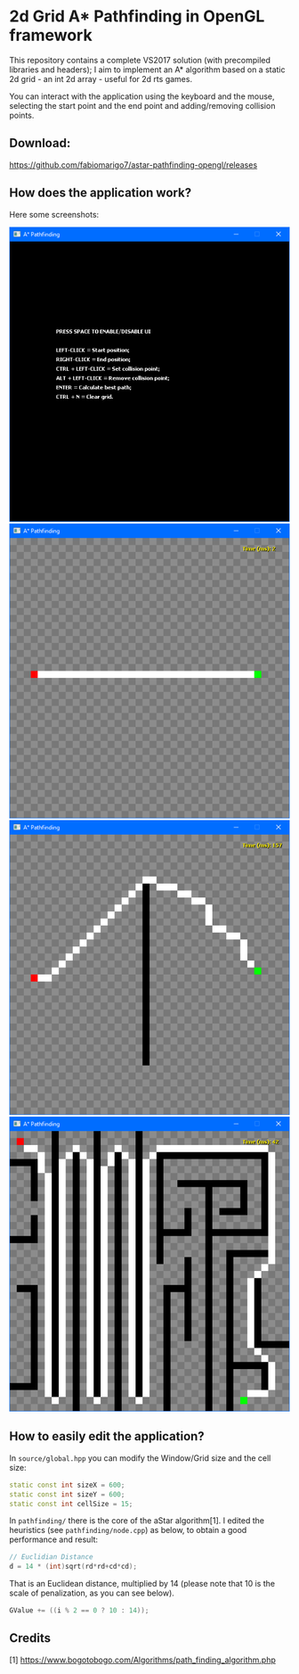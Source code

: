 # 2d Grid A* Pathfinding in OpenGL framework

This repository contains a complete VS2017 solution (with precompiled libraries and headers); I aim to implement an A* algorithm based on a static 2d grid - an int 2d array - useful for 2d rts games.

You can interact with the application using the keyboard and the mouse, selecting the start point and the end point and adding/removing collision points. 

## Download:

https://github.com/fabiomarigo7/astar-pathfinding-opengl/releases

## How does the application work?

Here some screenshots:

![i1](/imgs/image0.png)
![i2](/imgs/image1.png)
![i3](/imgs/image2.png)
![i4](/imgs/image3.png)

## How to easily edit the application?

In `source/global.hpp` you can modify the Window/Grid size and the cell size:

```cpp
static const int sizeX = 600;
static const int sizeY = 600;
static const int cellSize = 15;
```

In `pathfinding/` there is the core of the aStar algorithm[1]. I edited the heuristics (see `pathfinding/node.cpp`) as below, to obtain a good performance and result:
```cpp
// Euclidian Distance
d = 14 * (int)sqrt(rd*rd+cd*cd);
```
That is an Euclidean distance, multiplied by 14 (please note that 10 is the scale of penalization, as you can see below).
```cpp
GValue += ((i % 2 == 0 ? 10 : 14));
```
## Credits 

[1] https://www.bogotobogo.com/Algorithms/path_finding_algorithm.php

